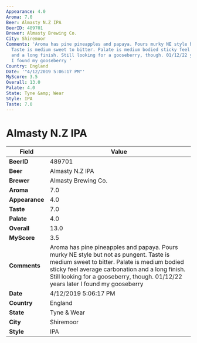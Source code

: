 ```yaml
---
Appearance: 4.0
Aroma: 7.0
Beer: Almasty N.Z IPA
BeerID: 489701
Brewer: Almasty Brewing Co.
City: Shiremoor
Comments: 'Aroma has pine pineapples and papaya. Pours murky NE style but not as pungent.
  Taste is medium sweet to bitter. Palate is medium bodied sticky feel average carbonation
  and a long finish. Still looking for a gooseberry, though. 01/12/22 years later
  I found my gooseberry '
Country: England
Date: '"4/12/2019 5:06:17 PM"'
MyScore: 3.5
Overall: 13.0
Palate: 4.0
State: Tyne &amp; Wear
Style: IPA
Taste: 7.0
---
```


# Almasty N.Z IPA

| Field         | Value |
|---------------|-------|
| **BeerID** | 489701 |
| **Beer** | Almasty N.Z IPA |
| **Brewer** | Almasty Brewing Co. |
| **Aroma** | 7.0 |
| **Appearance** | 4.0 |
| **Taste** | 7.0 |
| **Palate** | 4.0 |
| **Overall** | 13.0 |
| **MyScore** | 3.5 |
| **Comments** | Aroma has pine pineapples and papaya. Pours murky NE style but not as pungent. Taste is medium sweet to bitter. Palate is medium bodied sticky feel average carbonation and a long finish. Still looking for a gooseberry, though. 01/12/22 years later I found my gooseberry  |
| **Date** | 4/12/2019 5:06:17 PM |
| **Country** | England |
| **State** | Tyne &amp; Wear |
| **City** | Shiremoor |
| **Style** | IPA |
